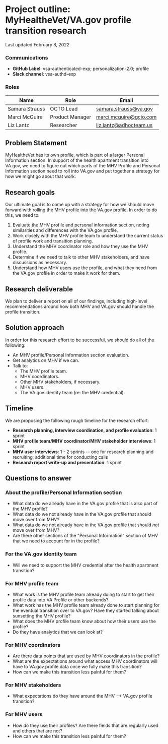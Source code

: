 # Project outline: MyHealtheVet/VA.gov profile transition research

Last updated February 8, 2022

### Communications

- **GitHub Label**: vsa-authenticated-exp; personalization-2.0; profile
- **Slack channel**: vsa-authd-exp

### Roles

|Name|Role|Email|
|----|----|-----|
|Samara Strauss |OCTO Lead| samara.strauss@va.gov |
|Marci McGuire |Product Manager| marci.mcguire@gcio.com |
|Liz Lantz |Researcher| liz.lantz@adhocteam.us |

## Problem Statement

MyHealtheVet has its own profile, which is part of a larger Personal Information section. In support of the health apartment transition into VA.gov, we need to figure out which parts of the MHV Profile and Personal Information section need to roll into VA.gov and put together a strategy for how we might go about that work. 

## Research goals

Our ultimate goal is to come up with a strategy for how we should move forward with rolling the MHV profile into the VA.gov profile. In order to do this, we need to:

1. Evaluate the MHV profile and personal information section, noting similarities and differences with the VA.gov profile.
2. Work closely with the MHV profile team to understand the current status of profile work and transition planning.
3. Understand the MHV coordinator role and how they use the MHV profile.
4. Determine if we need to talk to other MHV stakeholders, and have discussions as necessary.
5. Understand how MHV users use the profile, and what they need from the VA.gov profile in order to make it work for them.

## Research deliverable

We plan to deliver a report on all of our findings, including high-level recommendations around how both MHV and VA.gov should handle the profile transition.

## Solution approach

In order for this research effort to be successful, we should do all of the following:

- An MHV profile/Personal Information section evaluation.
- Get analytics on MHV if we can.
- Talk to:
  - The MHV profile team.
  - MHV coordinators.
  - Other MHV stakeholders, if necessary.
  - MHV users.
  - The VA.gov identity team (re: the MHV credential).

## Timeline

We are proposing the following rough timeline for the research effort:

- **Research planning, interview coordination, and profile evaluation**: 1 sprint
- **MHV profile team/MHV coordinator/MHV stakeholder interviews**: 1 sprint
- **MHV user interviews**: 1 - 2 sprints -- one for research planning and recruiting; additional time for conducting calls
- **Research report write-up and presentation**: 1 sprint

## Questions to answer

### About the profile/Personal Information section

- What data do we already have in the VA.gov profile that is also part of the MHV profile?
- What data do we not already have in the VA.gov profile that should move over from MHV?
- What data do we not already have in the VA.gov profile that should *not* move over from MHV?
- Are there other sections of the "Personal Information" section of MHV that we need to account for in the profile?

### For the VA.gov identity team

- Will we need to support the MHV credential after the health apartment transition? 

### For MHV profile team

- What work is the MHV profile team already doing to start to get their profile data into VA Profile or other backends?
- What work has the MHV profile team already done to start planning for the eventual transition over to VA.gov? Have they started talking about sunsetting the MHV profile?
- What does the MHV profile team know about how their users use the profile?
- Do they have analytics that we can look at?

### For MHV coordinators

- Are there data points that are used by MHV coordinators in the profile?
- What are the expectations around what access MHV coordinators will have to VA.gov profile data once we fully make this transition?
- How can we make this transition less painful for them?

### For MHV stakeholders

- What expectations do they have around the MHV --> VA.gov profile transition?

### For MHV users

- How do they use their profiles? Are there fields that are regularly used and others that are not?
- How can we make this transition less painful for them?
